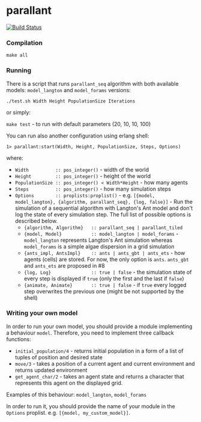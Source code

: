 # parallant #

[![Build Status](https://secure.travis-ci.org/ParaPhraseAGH/parallant.svg?branch=master "Build Status")](http://travis-ci.org/ParaPhraseAGH/parallant)

### Compilation ###

`make all`


### Running ###

There is a script that runs `parallant_seq` algorithm with both available models: `model_langton` and `model_forams` versions:

`./test.sh Width Height PopulationSize Iterations`

or simply:

`make test` - to run with default parameters (20, 10, 10, 100)

You can run also another configuration using erlang shell:

`1> parallant:start(Width, Height, PopulationSize, Steps, Options)`

where: 

* `Width          :: pos_integer()` - width of the world
* `Height         :: pos_integer()` - height of the world
* `PopulationSize :: pos_integer() < Width*Height` - how many agents
* `Steps          :: pos_integer()` - how many simulation steps
* `Options        :: proplists:proplist()` - e.g. `[{model, model_langton}, {algorithm, parallant_seq}, {log, false}]` - Run the simulation of a sequential algorithm with Langton's Ant model and don't log the state of every simulation step. The full list of possible options is described below.
  * `{algorithm, Algorithm}   :: parallant_seq | parallant_tiled`
  * `{model, Model}           :: model_langton | model_forams` - `model_langton` represents Langton's Ant simulation whereas `model_forams` is a simple algae dispersion in a grid simulation
  * `{ants_impl, AntsImpl}    :: ants | ants_gbt | ants_ets` - how agents (cells) are stored. For now, the only option is `ants`. `ants_gbt` and `ants_ets` are proposed in #8
  * `{log, Log}               :: true | false` - the simulation state of every step is displayed if `true` (only the first and the last if `false`)
  * `{animate, Animate}       :: true | false` - if `true` every logged step overwrites the previous one (might be not supported by the shell)


### Writing your own model ###

In order to run your own model, you should provide a module implementing a behaviour `model`. 
Therefore, you need to implement three callback functions:
* `initial_population/4` - returns initial population in a form of a list of tuples of position and desired state
* `move/3` - takes a position of a current agent and current environment and returns updated environment
* `get_agent_char/2` - takes an agent state and returns a character that represents this agent on the displayed grid.

Examples of this behaviour: `model_langton`, `model_forams`

In order to run it, you should provide the name of your module in the `Options` proplist. e.g. `[{model, my_custom_model}]`.
